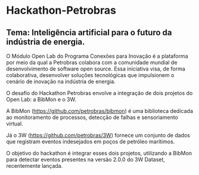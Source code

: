 # Hackathon-Petrobras
## Tema: Inteligência artificial para o futuro da indústria de energia.

O Módulo Open Lab do Programa Conexões para Inovação é a plataforma por meio da qual a Petrobras colabora com a comunidade mundial de desenvolvimento de software open source. Essa iniciativa visa, de forma colaborativa, desenvolver soluções tecnológicas que impulsionem o cenário de inovação na indústria de energia.

​O desafio do Hackathon Petrobras envolve a integração de dois projetos do Open Lab: a BibMon e o 3W.

 A BibMon (https://github.com/petrobras/bibmon) é uma biblioteca dedicada ao monitoramento de processos, detecção de falhas e sensoriamento virtual.

​Já o 3W (https://github.com/petrobras/3W) fornece um conjunto de dados que registram eventos indesejados em poços de petróleo marítimos.

​O objetivo do hackathon é integrar esses dois projetos, utilizando a BibMon para detectar eventos presentes na versão 2.0.0 do 3W Dataset, recentemente lançada.

